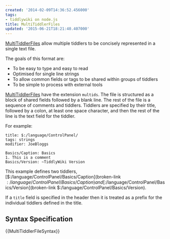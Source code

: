 ```yaml
---
created: '2014-02-09T14:36:52.456000'
tags:
- tiddlywiki on node.js
title: MultiTiddlerFiles
updated: '2015-06-21T18:21:40.407000'
---
```


[MultiTiddlerFiles](./MultiTiddlerFiles.md) allow multiple tiddlers to be concisely represented in a single text file.

The goals of this format are:

* To be easy to type and easy to read
* Optimised for single line strings
* To allow common fields or tags to be shared within groups of tiddlers
* To be simple to process with external tools

[MultiTiddlerFiles](./MultiTiddlerFiles.md) have the extension `multids`. The file is structured as a block of shared fields followed by a blank line. The rest of the file is a sequence of comments and tiddlers. Tiddlers are specified by their title, followed by a colon, at least one space character, and then the rest of the line is the text field for the tiddler.

For example:

```
title: $:/language/ControlPanel/
tags: strings
modifier: JoeBloggs

Basics/Caption: Basics
1. This is a comment
Basics/Version: ~TiddlyWiki Version
```

This example defines two tiddlers, [$:/language/ControlPanel/Basics/Caption](broken-link $:/language/ControlPanel/Basics/Caption) and [$:/language/ControlPanel/Basics/Version](broken-link $:/language/ControlPanel/Basics/Version).

If a `title` field is specified in the header then it is treated as a prefix for the individual tiddlers defined in the title.

## Syntax Specification

{{MultiTiddlerFileSyntax}}